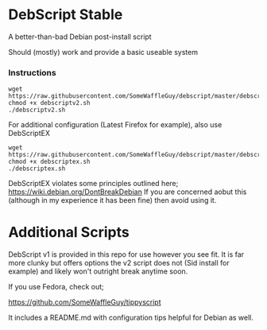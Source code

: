 # DebScript Stable
A better-than-bad Debian post-install script

Should (mostly) work and provide a basic useable system


### Instructions

```
wget https://raw.githubusercontent.com/SomeWaffleGuy/debscript/master/debscriptv2.sh
chmod +x debscriptv2.sh
./debscriptv2.sh
```

For additional configuration (Latest Firefox for example), also use DebScriptEX

```
wget https://raw.githubusercontent.com/SomeWaffleGuy/debscript/master/debscriptex.sh
chmod +x debscriptex.sh
./debscriptex.sh
```

DebScriptEX violates some principles outlined here;
https://wiki.debian.org/DontBreakDebian
If you are concerned aobut this (although in my experience it has been fine) then avoid using it.

# Additional Scripts
DebScript v1 is provided in this repo for use however you see fit. It is far more clunky but offers options the v2 script does not (Sid install for example) and likely won't outright break anytime soon.

If you use Fedora, check out;

https://github.com/SomeWaffleGuy/tippyscript

It includes a README.md with configuration tips helpful for Debian as well.
